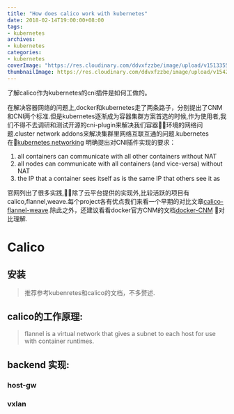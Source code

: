 ```yaml
---
title: "How does calico work with kubernetes"
date: 2018-02-14T19:00:00+08:00
tags:
- kubernetes
archives:
- kubernetes
categories:
- kubernetes
coverImage: "https://res.cloudinary.com/ddvxfzzbe/image/upload/v1513355392/ChMkJ1f8ljWIBAmcAA-gWT6p-0oAAWzegGSHVwAD6Bx012_telyks.jpg"
thumbnailImage: https://res.cloudinary.com/ddvxfzzbe/image/upload/v1542165911/favicon_z3wusk.png
---
```


了解calico作为kubernetes的cni插件是如何工做的。
<!--more-->

在解决容器网络的问题上,docker和kubernetes走了两条路子，分别提出了CNM和CNI两个标准.但是kubernetes逐渐成为容器集群方案首选的时候,作为使用者,我们不得不去调研和测试开源的cni-plugin来解决我们容器环境的网络问题.cluster network addons来解决集群里网络互联互通的问题.kubernetes在[kubernetes networking](https://kubernetes.io/docs/concepts/cluster-administration/networking/) 明确提出对CNI插件实现的要求：
1. all containers can communicate with all other containers without NAT
2. all nodes can communicate with all containers (and vice-versa) without NAT
3. the IP that a container sees itself as is the same IP that others see it as

官网列出了很多实践,除了云平台提供的实现外,比较活跃的项目有calico,flannel,weave.每个project各有优点我们来看一个早期的对比文章[calico-flannel-weave](http://chunqi.li/2015/11/15/Battlefield-Calico-Flannel-Weave-and-Docker-Overlay-Network/).除此之外，还建议看看docker官方CNM的文档[docker-CNM](https://success.docker.com/article/networking)
对比理解.


# Calico
## 安装
>   推荐参考kubenretes和calico的文档，不多赘述.

## calico的工作原理:
>   flannel is a virtual network that gives a subnet to each host for use with container runtimes.

## backend 实现:

### host-gw

### vxlan
